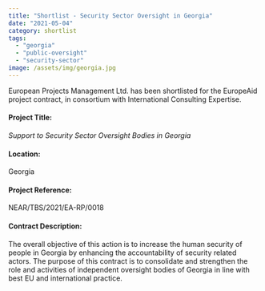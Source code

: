 ```yaml
---
title: "Shortlist - Security Sector Oversight in Georgia"
date: "2021-05-04"
category: shortlist
tags: 
  - "georgia"
  - "public-oversight"
  - "security-sector"
image: /assets/img/georgia.jpg
---
```

European Projects Management Ltd. has been shortlisted for the EuropeAid project contract, in consortium with International Consulting Expertise.

#### Project Title:

*Support to Security Sector Oversight Bodies in Georgia*

#### Location:

Georgia

#### Project Reference:

NEAR/TBS/2021/EA-RP/0018

#### Contract Description:

The overall objective of this action is to increase the human security of people in Georgia by enhancing the accountability of security related actors. The purpose of this contract is to consolidate and strengthen the role and activities of independent oversight bodies of Georgia in line with best EU and international practice.
